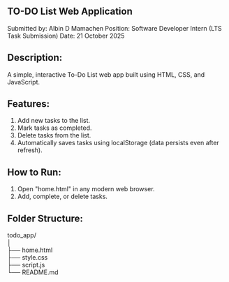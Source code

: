 TO-DO List Web Application
--------------------------

Submitted by: Albin D Mamachen
Position: Software Developer Intern (LTS Task Submission)
Date: 21 October 2025

Description:
-------------
A simple, interactive To-Do List web app built using HTML, CSS, and JavaScript.

Features:
----------
1. Add new tasks to the list.
2. Mark tasks as completed.
3. Delete tasks from the list.
4. Automatically saves tasks using localStorage (data persists even after refresh).

How to Run:
-------------
1. Open "home.html" in any modern web browser.
2. Add, complete, or delete tasks.

Folder Structure:
------------------
todo_app/<br />
│<br />
├── home.html<br />
├── style.css<br />
├── script.js<br />
└── README.md<br />
